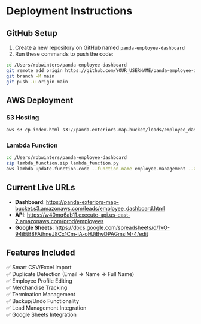 # Deployment Instructions

## GitHub Setup

1. Create a new repository on GitHub named `panda-employee-dashboard`
2. Run these commands to push the code:

```bash
cd /Users/robwinters/panda-employee-dashboard
git remote add origin https://github.com/YOUR_USERNAME/panda-employee-dashboard.git
git branch -M main
git push -u origin main
```

## AWS Deployment

### S3 Hosting
```bash
aws s3 cp index.html s3://panda-exteriors-map-bucket/leads/employee_dashboard.html --content-type "text/html"
```

### Lambda Function
```bash
cd /Users/robwinters/panda-employee-dashboard
zip lambda_function.zip lambda_function.py
aws lambda update-function-code --function-name employee-management --zip-file fileb://lambda_function.zip
```

## Current Live URLs

- **Dashboard**: https://panda-exteriors-map-bucket.s3.amazonaws.com/leads/employee_dashboard.html
- **API**: https://w40mq6ab11.execute-api.us-east-2.amazonaws.com/prod/employees
- **Google Sheets**: https://docs.google.com/spreadsheets/d/1vO-94iEtB8FAthneJ8Cx1Cm-iA-oHJiBwOPAGmsiM-4/edit

## Features Included

✅ Smart CSV/Excel Import  
✅ Duplicate Detection (Email → Name → Full Name)  
✅ Employee Profile Editing  
✅ Merchandise Tracking  
✅ Termination Management  
✅ Backup/Undo Functionality  
✅ Lead Management Integration  
✅ Google Sheets Integration